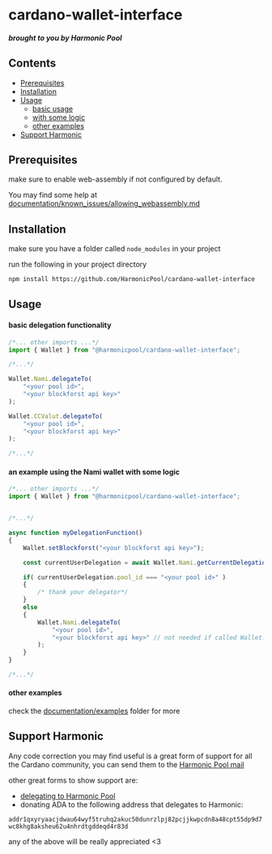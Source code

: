 # cardano-wallet-interface
##### brought to you by Harmonic Pool

## Contents
- [Prerequisites](#Prerequisites)
- [Installation](#Installation)
- [Usage](#Usage)
    - [basic usage](#basic_delegation)
    - [with some logic](#deleg_with_logic)
    - [other examples](#oth_examples)
- [Support Harmonic](#Support)

## Prerequisites

make sure to enable web-assembly if not configured by default.

You may find some help at [documentation/known_issues/allowing_webassembly.md](https://github.com/HarmonicPool/cardano-wallet-interface/blob/main/documentation/knownIssues/allowing_webassembly.md)

## Installation

make sure you have a folder called ```node_modules``` in your project

run the following in your project directory

```bash
npm install https://github.com/HarmonicPool/cardano-wallet-interface
```

## Usage

<a name="basic_delegation">
</a>
<h4>basic delegation functionality</h4>

```js
/*... other imports ...*/
import { Wallet } from "@harmonicpool/cardano-wallet-interface";

/*...*/

Wallet.Nami.delegateTo(
    "<your pool id>",
    "<your blockforst api key>"
);

Wallet.CCValut.delegateTo(
    "<your pool id>",
    "<your blockforst api key>"
);

/*...*/
```
<a name="deleg_with_logic">
</a>
<h4>an example using the Nami wallet with some logic</h4>


```js
/*... other imports ...*/
import { Wallet } from "@harmonicpool/cardano-wallet-interface";


/*...*/

async function myDelegationFunction()
{
    Wallet.setBlockforst("<your blockforst api key>");

    const currentUserDelegation = await Wallet.Nami.getCurrentDelegation(/*add <your blockforst api key> if you choose to not call Wallet.setBlockforst*/);

    if( currentUserDelegation.pool_id === "<your pool id>" )
    {
        /* thank your delegator*/
    }
    else
    {
        Wallet.Nami.delegateTo(
            "<your pool id>",
            "<your blockforst api key>" // not needed if called Wallet.setBlockforst previously
        );
    }
}

/*...*/
```
<a name="oth_examples">
</a>
<h4>other examples</h4>

check the [documentation/examples](https://github.com/HarmonicPool/delegateUsingNami/tree/main/documentation/examples) folder for more

<a name="Support">
</a>
<h2>Support Harmonic</h2>


Any code correction you may find useful is a great form of support for all the Cardano community, you can send them to the [Harmonic Pool mail](mailto:harmonic.pool@protonmail.com)


other great forms to show support are:
 - [delegating to Harmonic Pool](https://harmonicpool.on.fleek.co/delegate/)
 - donating ADA to the following address that delegates to Harmonic:

```addr1qxyryaacjdwau64wyf5truhq2akuc50dunrzlpj82pcjjkwpcdn8a48cpt55dp9d7wc8khg8aksheu62u4nhrdtgddeqd4r83d```

any of the above will be really appreciated \<3
